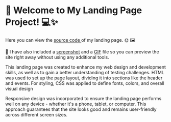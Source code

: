 <div>
  <h1>🎉 Welcome to My Landing Page Project! 💻✨</h1>
  
  <p>Here you can view the <a href="https://github.com/nshubina/Portfolio/tree/57da40ade24539825e00e18b9d90ae3952515048/Landing/Landing%20page" target="_blank">source   code </a> of my landing page. 🌞 🖼️ </p>
  
  <p>📌 I have also included a 
    <a href="https://github.com/nshubina/Portfolio/blob/4b4c800807c5e7efa0e12b53a465f6c895975808/Landing/Landing%20page.png" target="_blank">screenshot</a>
    and a
    <a href="https://github.com/nshubina/Portfolio/blob/4b4c800807c5e7efa0e12b53a465f6c895975808/Landing/Landing%20page.gif" target="_blank">GIF</a> 
    file so you can preview the site right away without using any additional tools. </p> 
  
  <p>This landing page was created to enhance my web design and development skills, as well as to gain a better understanding of testing challenges. HTML was used to set up the page layout, dividing it into sections like the header and events. For styling, CSS was applied to define fonts, colors, and overall visual design</p>
  
  <p>Responsive  design was incorporated to ensure the landing page performs well on any device - whether it's a phone, tablet, or computer. This approach guarantees that the site looks good and remains user-friendly across different screen sizes.</p>
</div>
